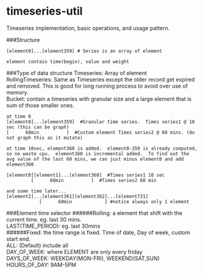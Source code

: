 timeseries-util
===============
Timeseries implementation, basic operations, and usage pattern.

###Structure
```
[element0]...[element359] # Series is an array of element

element contain time(begin), value and weight
```

###Type of data structure
Timeseries: Array of element  
RollingTimeseries: Same as Timeseries except the older record get expired and removed.  This is good for long running process to avoid over use of memory.  
Bucket: contain a timeseries with granular size and a large element that is sum of those smaller ones.  
```
at time 0
[element0]...[element359]  #Granular time series.  Times series1 @ 10 sec (this can be graph)
[      60min          ]  #Custom element Times series2 @ 60 mins. (do not graph this as it mutate)

at time 10sec, element360 is added.  element0-359 is already computed, so no waste cpu.  element360 is incremental added.  To find out the avg value of the last 60 mins, we can just minus element0 and add element360

[element0][element1]...[element360]  #Times series1 10 sec
         [      60min          ]  #Times series2 60 min

and some time later...
[element2]...[element361][element362]...[element721]
            [      60min            ] #notice always only 1 element
```





###Element time selector
######Rolling: a element that shift with the current time. eg. last 30 mins.   	
	LAST(TIME_PERIOD): eg. last 30mins  
######Fixed: the time range is fixed. Time of date, Day of week, custom start end.        
	ALL: (Default) include all  
	DAY_OF_WEEK: where ELEMENT are only every friday  
	DAYS_OF_WEEK: WEEKDAY(MON-FRI), WEEKEND(SAT,SUN)  
	HOURS_OF_DAY: 9AM-5PM  

